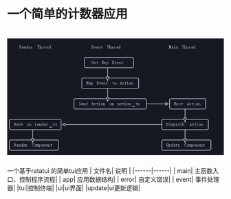 # 一个简单的计数器应用
# ![Alt text](image-1.png)
一个基于ratatui 的简单tui应用
| 文件名| 说明 |
|------|------|
| main| 主函数入口，控制程序流程|
| app| 应用数据结构|
| error| 自定义错误|
| event| 事件处理器|
|tui|控制终端|
|ui|ui界面|
|update|ui更新逻辑|